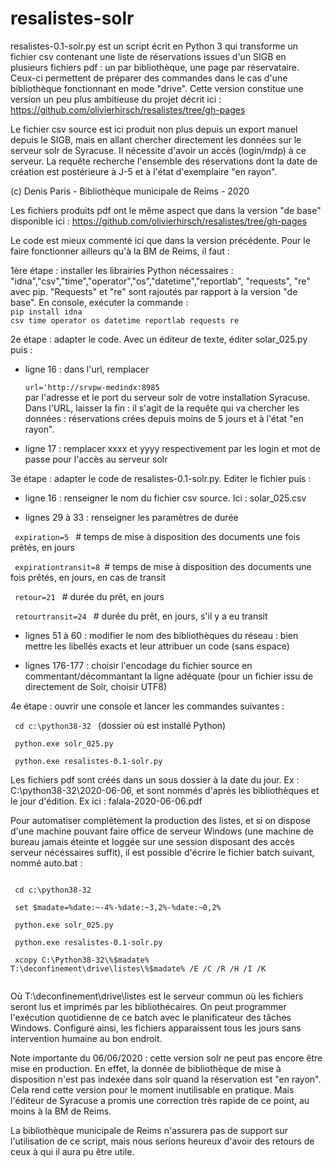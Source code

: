 # resalistes-solr
resalistes-0.1-solr.py est un script écrit en Python 3 qui transforme un fichier csv contenant une liste de réservations issues d'un SIGB en plusieurs fichiers pdf : un par bibliothèque, une page par réservataire. Ceux-ci permettent de préparer des commandes dans le cas d'une bibliothèque fonctionnant en mode "drive". Cette version constitue une version un peu plus ambitieuse du projet décrit ici : https://github.com/olivierhirsch/resalistes/tree/gh-pages

Le fichier csv source est ici produit non plus depuis un export manuel depuis le SIGB, mais en allant chercher directement les données sur le serveur solr de Syracuse. Il nécessite d'avoir un accès (login/mdp) à ce serveur. La requête recherche l'ensemble des réservations dont la date de création est postérieure à J-5 et à l'état d'exemplaire "en rayon".

(c) Denis Paris - Bibliothèque municipale de Reims - 2020


Les fichiers produits pdf ont le même aspect que dans la version "de base" disponible ici : https://github.com/olivierhirsch/resalistes/tree/gh-pages

Le code est mieux commenté ici que dans la version précédente. Pour le faire fonctionner ailleurs qu'à la BM de Reims, il faut :

1ère étape : installer les librairies Python nécessaires : "idna","csv","time","operator","os","datetime","reportlab", "requests", "re" avec pip. "Requests" et "re" sont rajoutés par rapport à la version "de base". En console, exécuter la commande :
<br><code>pip install idna csv time operator os datetime reportlab requests re</code>

2e étape : adapter le code. Avec un éditeur de texte, éditer solar_025.py puis :
- ligne 16 : dans l'url, remplacer 
<br><code> url='http://srvpw-medindx:8985 </code><br> par l'adresse et le port du serveur solr de votre installation Syracuse. Dans l'URL, laisser la fin : il s'agit de la requête qui va chercher les données : réservations crées depuis moins de 5 jours et à l'état "en rayon".

- ligne 17 : remplacer xxxx et yyyy respectivement par les login et mot de passe pour l'accès au serveur solr

3e étape : adapter le code de resalistes-0.1-solr.py. Editer le fichier puis :
- ligne 16 : renseigner le nom du fichier csv source. Ici : solar_025.csv

- lignes 29 à 33 : renseigner les paramètres de durée

 <code> expiration=5 </code> # temps de mise à disposition des documents une fois prêtés, en jours

  <code> expirationtransit=8 </code># temps de mise à disposition des documents une fois prêtés, en jours, en cas de transit

  <code> retour=21 </code> # durée du prêt, en jours

  <code> retourtransit=24 </code> # durée du prêt, en jours, s'il y a eu transit

- lignes 51 à 60 : modifier le nom des bibliothèques du réseau : bien mettre les libellés exacts et leur attribuer un code (sans espace)

- lignes 176-177 : choisir l'encodage du fichier source en commentant/décommantant la ligne adéquate (pour un fichier issu de directement de Solr, choisir UTF8)

4e étape : ouvrir une console et lancer les commandes suivantes :

<code> cd c:\python38-32 </code> (dossier où est installé Python) </code>

<code> python.exe solr_025.py </code>

<code> python.exe resalistes-0.1-solr.py </code>

Les fichiers pdf sont créés dans un sous dossier à la date du jour. Ex : C:\python38-32\2020-06-06, et sont nommés d'après les bibliothèques et le jour d'édition. Ex ici : falala-2020-06-06.pdf

Pour automatiser complètement la production des listes, et si on dispose d'une machine pouvant faire office de serveur Windows (une machine de bureau jamais éteinte et loggée sur une session disposant des accès serveur nécéssaires suffit), il est possible d'écrire le fichier batch suivant, nommé auto.bat :

<code>
<div> cd c:\python38-32 </div>
<div> set $madate=%date:~-4%-%date:~3,2%-%date:~0,2%  </div>
<div> python.exe solr_025.py </div>
<div> python.exe resalistes-0.1-solr.py </div>
<div> xcopy C:\Python38-32\%$madate% T:\deconfinement\drive\listes\%$madate% /E /C /R /H /I /K </div>
</code>

Où T:\deconfinement\drive\listes est le serveur commun où les fichiers seront lus et imprimés par les bibliothécaires. On peut programmer l'exécution quotidienne de ce batch avec le planificateur des tâches Windows. Configuré ainsi, les fichiers apparaissent tous les jours sans intervention humaine au bon endroit.

Note importante du 06/06/2020 : cette version solr ne peut pas encore être mise en production. En effet, la donnée de bibliothèque de mise à disposition n'est pas indexée dans solr quand la réservation est "en rayon". Cela rend cette version pour le moment inutilisable en pratique. Mais l'éditeur de Syracuse a promis une correction très rapide de ce point, au moins à la BM de Reims.

La bibliothèque municipale de Reims n'assurera pas de support sur l'utilisation de ce script, mais nous serions heureux d'avoir des retours de ceux à qui il aura pu être utile.
